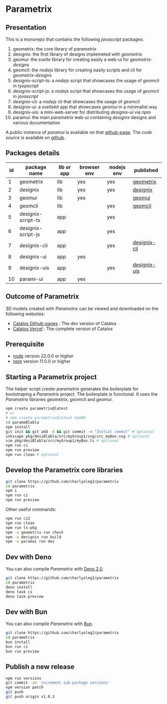 Parametrix
==========


Presentation
------------

This is a monorepo that contains the following *javascript* packages:

1. geometrix: the core library of *parametrix*
2. designix: the first library of designs implemeted with *geometrix*
3. geomui: the *svelte* library for creating easily a web-ui for *geometrix-designs*
4. geomcli: the *nodejs* library for creating easily scripts and cli for *geometrix-designs*
5. designix-script-ts: a *nodejs* script that showcases the usage of *geomcli* in *tyepscript*
6. designix-script-js: a *nodejs* script that showcases the usage of *geomcli* in *javascript*
7. designix-cli: a *nodejs* cli that showcases the usage of *geomcli*
8. designix-ui: a *sveltekit* app that showcases *geomui* in a minimalist way
9. designix-uis: a mini-web-server for distributing *designix-ui* via *npm*
10. paramui: the main *parametrix* web-ui containing *designix* designs and various documentation

A public instance of *paramui* is available on that [github-page](https://charlyoleg2.github.io/parametrix/).
The *code source* is available on [github](https://github.com/charlyoleg2/parametrix).


Packages details
----------------

| id | package name         | lib or app | browser env | nodejs env | published                     |
|----|----------------------|------------|-------------|------------|-------------------------------|
| 1  | geometrix            | lib        | yes         | yes        | [geometrix][geometrix]        |
| 2  | designix             | lib        | yes         | yes        | [designix][designix]          |
| 3  | geomui               | lib        | yes         |            | [geomui][geomui]              |
| 4  | geomcli              | lib        |             | yes        | [geomcli][geomcli]            |
| 5  | designix-script-ts   | app        |             | yes        |                               |
| 6  | designix-script-js   | app        |             | yes        |                               |
| 7  | designix-cli         | app        |             | yes        | [designix-cli][designix-cli]  |
| 8  | designix-ui          | app        | yes         |            |                               |
| 9  | designix-uis         | app        |             | yes        | [designix-uis][designix-uis]  |
| 10 | parami-ui            | app        | yes         |            |                               |

[geometrix]: https://www.npmjs.com/package/geometrix
[geomui]: https://www.npmjs.com/package/geomui
[geomcli]: https://www.npmjs.com/package/geomcli
[designix]: https://www.npmjs.com/package/designix
[designix-cli]: https://www.npmjs.com/package/designix-cli
[designix-uis]: https://www.npmjs.com/package/designix-uis


Outcome of Parametrix
---------------------

3D models created with *Parametrix* can be viewed and downloaded on the following websites:
- [Catalos Github-pages](https://charlyoleg2.github.io/catalos/) : The dev version of Catalos
- [Calatos Vercel](https://catalos-catalui.vercel.app/) : The complete version of Catalos


Prerequisite
------------

- [node](https://nodejs.org) version 22.0.0 or higher
- [npm](https://docs.npmjs.com/cli/v7/commands/npm) version 11.0.0 or higher


Starting a Parametrix project
-----------------------------

The helper script *create-parametrix* generates the boilerplate for bootstraping a *Parametrix* project. The boilerplate is functional. It uses the *Parametrix* libraries *geometrix*, *geomcli* and *geomui*.

```bash
npm create parametrix@latest
# or
# npm create parametrix@latest Sam08
cd parameBlabla
npm install
git init && git add -A && git commit -m "Initial commit" # optional
inkscape pkg/desiBlabla/src/myGroup1/svg/src_myBox.svg # optional
vim pkg/desiBlabla/src/myGroup1/myBox.ts # optional
npm run ci
npm run preview
npm run clean # optional
```


Develop the Parametrix core libraries
-------------------------------------

```bash
git clone https://github.com/charlyoleg2/parametrix
cd parametrix
npm i
npm run ci
npm run preview
```

Other useful commands:
```bash
npm run ci2
npm run clean
npm run ls-pkg
npm -w geometrix run check
npm -w designix run build
npm -w paramui run dev
```


Dev with Deno
-------------

You can also compile *Parametrix* with [Deno 2.0](https://deno.com/).

```bash
git clone https://github.com/charlyoleg2/parametrix
cd parametrix
deno install
deno task ci
deno task preview
```


Dev with Bun
------------

You can also compile *Parametrix* with [Bun](https://bun.sh/).

```bash
git clone https://github.com/charlyoleg2/parametrix
cd parametrix
bun install
bun run ci
bun run preview
```


Publish a new release
---------------------

```bash
npm run versions
git commit -am 'increment sub-package versions'
npm version patch
git push
git push origin v1.0.3
```
